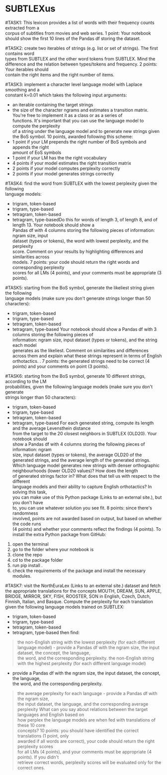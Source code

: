 # SUBTLEXus

#TASK1:	
This	lexicon	provides	a	list	of	words	with	their	frequency	counts	extracted	from	a	
corpus	of	subtitles	from	movies	and	web	series.	1	point:	Your	notebook	should	show	the	
first	10	lines	of	the	Pandas	df storing	the	dataset.

#TASK2:	
create	two	iterables	of	strings	(e.g.	list	or	set	of	strings).	The	first	contains	word	
types	from	SUBTLEX	and	the	other	word	tokens	from	SUBTLEX.	Mind	the	difference	and	
the	relation	between	types/tokens	and	frequency.	2	points:	Your	iterables	should	
contain	the	right	items	and	the	right	number	of	items.


#TASK3:	
implement	a	character	level	language	model	with	Laplace	smoothing	and	a	
constant	k=0.01	which	takes	the	following	input	arguments:
- an	iterable	containing	the	target	strings
- the	size	of	the	character	ngrams
and	estimates	a	transition	matrix.	You're	free	to	implement	it	as	a	class	or	as	a	series	of	
functions.	It's	important	that	you	can	use	the	language	model	to	compute	the	perplexity	
of	a	string	under	the	language	model and	to	generate	new	strings	given	the	BoS	symbol.	
10	points,	awarded	following	this	scheme:
- 1	point	if	your	LM	prepends	the	right	number	of	BoS	symbols	and	appends	the	right	
amount	of	EoS	symbols
- 1	point	if	your	LM	has	the	the	right	vocabulary
- 4	points	if	your	model	estimates	the	right	transition	matrix
- 2	points	if	your	model	computes	perplexity	correctly
- 2	points	if	your	model	generates	strings	correctly


#TASK4:	
find	the	word	from	SUBTLEX	with	the	lowest	perplexity	given	the	following	
language	models:
- trigram,	token-based
- trigram,	type-based
- tetragram,	token-based
- tetragram,	type-basedDo	this	for	words	of	length	3,	of	length	8,	and	of	length	13.	Your	notebook	should	show	a	
Pandas	df	with	4	columns	storing	the	following	pieces	of	information: ngram	size,	input	
dataset	(types	or	tokens),	the	word	with	lowest	perplexity,	and	the	perplexity	
score. Comment	on	your	results	by	highlighting	differences	and	similarities	across	
models.	7	points:	your	code	should	return	the	right	words	and	corresponding	perplexity	
scores	for	all	LMs	(4	points),	and	your	comments	must	be	appropriate	(3	points).


#TASK5:	
starting	from	the	BoS	symbol,	generate	the	likeliest	string	given	the	following	
language	models	(make	sure	you	don't	generate	strings	longer	than	50	characters):
- trigram,	token-based
- trigram,	type-based
- tetragram,	token-based
- tetragram,	type-based
Your	notebook	should	show	a	Pandas	df	with	3	columns	storing	the	following	pieces	of	
information: ngram	size,	input	dataset	(types	or	tokens),	and	the	string	each	model	
generates	as	the	likeliest.	Comment	on	similarities	and	differences	across	them	and	
explain	what	these	strings	represent	in	terms	of	English	orthotactics. . 7	points:	the	
generated	strings	need	to	be	correct	(4	points)	and	your	comments	on	point	(3	points).



#TASK6:	
starting	from	the	BoS	symbol,	generate	10	different	strings,	according	to	the	LM	
probabilities,	given	the	following	language	models	(make	sure	you	don't	generate	
strings	longer	than	50	characters):
- trigram,	token-based
- trigram,	type-based
- tetragram,	token-based
- tetragram,	type-based
For	each	generated	string,	compute	its	length	and	the	average	Levensthein	distance	
from	the	target	to	the	20	closest	neighbors	in	SUBTLEX	(OLD20).	Your	notebook	should	
show	a	Pandas	df	with	4	columns	storing	the	following	pieces	of	information: ngram	
size,	input	dataset	(types	or	tokens),	the	average	OLD20	of	the	generated	strings,	and	the	
average	length	of	the	generated	strings. Which	language	model	generates	new	strings	
with	denser	orthographic	neighbourhoods	(lower	OLD20	values)?	How	does	the	length	
of	generated	strings	factor	in?	What	does	that	tell us	with	respect	to	the	different	
language	models	and	their	ability	to	capture	English	orthotactics?	In	solving	this	task,	
you	can	make	use	of this	Python	package (Links to an external site.), but	you	don't	have	
to,	you	can	use	whatever	solution	you	see	fit.	8	points:	since	there's	randomness	
involved,	points	are	not	awarded	based	on	output,	but	based	on	whether	the	code	runs	
(4	points)	and	whether	your	comments	reflect	the	findings	(4	points).
To	install	the	extra	Python	package	from	GitHub:
1.	open	the	terminal
2.	go	to	the	folder	where	your	notebook	is
3.	clone	the	repo
4. cd	to	the	package	folder
4.	run	pip	install	.
5.	check	the	requirements	of	the	package	and	install	the	necessary	modules.


#TASK7: 
visit the NorthEuraLex (Links to an external site.) dataset	and	fetch	the	
appropriate	translations	for	the	concepts MOUTH,	DREAM,	SUN,	APPLE,	BRIDGE,	
MIRROR,	SKY,	FISH,	ROOSTER,	SON in English,	Czech,	Dutch,	Finnish,	Italian,	and	
Basque.	Compute	the	perplexity	for	each	translation	given	the	following	language	models	trained	on	SUBTLEX:
- trigram,	token-based
- trigram,	type-based
- tetragram,	token-based
- tetragram,	type-based
then	find:
>	the	non-English	string	with	the	lowest	perplexity	(for	each	different	language	model)	-
provide	a	Pandas	df	with	the	ngram	size,	the	input	dataset,	the	concept,	the	language,	
the	word,	and	the	corresponding	perplexity.
>	the	non-English	string	with	the	highest	perplexity	(for	each	different	language	model)	
- provide	a	Pandas	df	with	the	ngram	size,	the	input	dataset,	the	concept,	the	language,	
the	word,	and	the	corresponding	perplexity.
>	the	average	perplexity	for	each	language	- provide	a	Pandas	df	with	the	ngram	size,	
the	input	dataset,	the	language,	and	the	corresponding	average	perplexity
What	can	you	say	about	relations	between	the	target	languages	and	English	based	on	
how	perplex	the	language	models	are	when	fed	with	translations	of	these	10	core	
concepts?	10	points:	you	should	have	identified	the	correct	translations	(1	point,	only	
awarded	if	all	words	are	correct),	your	code	should	return	the	right	perplexity	scores	
for	all	LMs	(4	points),	and	your	comments	must	be	appropriate	(4	points).	If	you	didn't	
retrieve	correct	words,	perplexity	scores	will	be	evaluated	only	for	the	correct	ones.
